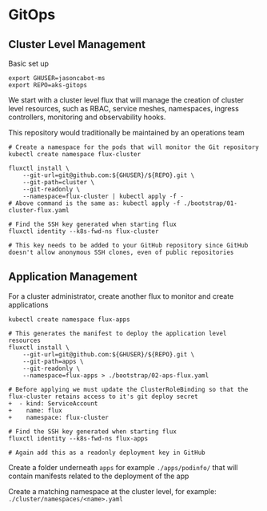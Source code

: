 # GitOps

## Cluster Level Management

Basic set up

```
export GHUSER=jasoncabot-ms
export REPO=aks-gitops
```

We start with a cluster level flux that will manage the creation of cluster level resources, such as RBAC, service meshes, namespaces, ingress controllers, monitoring and observability hooks.

This repository would traditionally be maintained by an operations team

```
# Create a namespace for the pods that will monitor the Git repository
kubectl create namespace flux-cluster

fluxctl install \
    --git-url=git@github.com:${GHUSER}/${REPO}.git \
    --git-path=cluster \
    --git-readonly \
    --namespace=flux-cluster | kubectl apply -f -
# Above command is the same as: kubectl apply -f ./bootstrap/01-cluster-flux.yaml

# Find the SSH key generated when starting flux
fluxctl identity --k8s-fwd-ns flux-cluster

# This key needs to be added to your GitHub repository since GitHub doesn't allow anonymous SSH clones, even of public repositories
```

## Application Management

For a cluster administrator, create another flux to monitor and create applications

```
kubectl create namespace flux-apps

# This generates the manifest to deploy the application level resources
fluxctl install \
    --git-url=git@github.com:${GHUSER}/${REPO}.git \
    --git-path=apps \
    --git-readonly \
    --namespace=flux-apps > ./bootstrap/02-aps-flux.yaml

# Before applying we must update the ClusterRoleBinding so that the flux-cluster retains access to it's git deploy secret 
+  - kind: ServiceAccount
+    name: flux
+    namespace: flux-cluster

# Find the SSH key generated when starting flux
fluxctl identity --k8s-fwd-ns flux-apps

# Again add this as a readonly deployment key in GitHub
```

Create a folder underneath `apps` for example `./apps/podinfo/` that will contain manifests related to the deployment of the app

Create a matching namespace at the cluster level, for example: `./cluster/namespaces/<name>.yaml`
